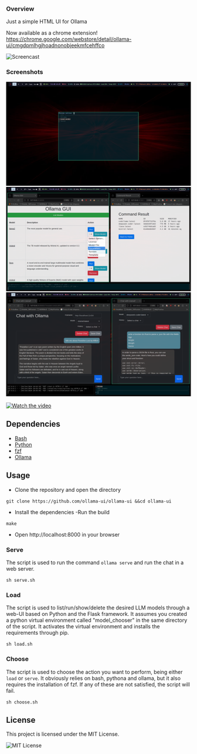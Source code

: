 ### Overview

Just a simple HTML UI for Ollama

Now available as a chrome extension!
https://chrome.google.com/webstore/detail/ollama-ui/cmgdpmlhgjhoadnonobjeekmfcehffco

![Screencast](./media/demo.gif)

### Screenshots

![Chooser](./media/chooser.png)
![Loader UI](./media/loader.png)
![Chati UI](./media/chat.png)

[![Watch the video](media/demo.png)](media/demo.mp4/)

## Dependencies

- [Bash](https://www.gnu.org/software/bash/)
- [Python](https://www.python.org/)
- [fzf](https://github.com/junegunn/fzf)
- [Ollama](https://github.com/jmorganca/ollama)

## Usage

- Clone the repository and open the directory
```
git clone https://github.com/ollama-ui/ollama-ui &&cd ollama-ui
```
- Install the dependencies
-Run the build
```
make
```
- Open http://localhost:8000 in your browser

### Serve

The script is used to run the command `ollama serve` and run the chat in a web server.

```
sh serve.sh
```

### Load

The script is used to list/run/show/delete the desired LLM models through a web-UI based on Python and the Flask framework.
It assumes you created a python virtual environment called "model_chooser" in the same directory of the script.
It activates the virtual environment and installs the requirements through pip.

```
sh load.sh
```

### Choose

The script is used to choose the action you want to perform, being either `load` or `serve`.
It obviously relies on bash, pythona and ollama, but it also requires the installation of fzf.
If any of these are not satisfied, the script will fail.

```
sh choose.sh
```

## License

This project is licensed under the MIT License.

![MIT License](https://img.shields.io/badge/License-MIT-green.svg)
